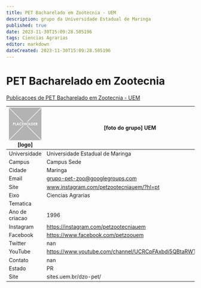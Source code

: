 ```yaml
---
title: PET Bacharelado em Zootecnia - UEM
description: grupo da Universidade Estadual de Maringa
published: true
date: 2023-11-30T15:09:28.505196
tags: Ciencias Agrarias
editor: markdown
dateCreated: 2023-11-30T15:09:28.505196
---
```


# PET Bacharelado em Zootecnia

[Publicacoes de PET Bacharelado em Zootecnia - UEM](/atividade/90PETBachareladoemZootecniaUEM/feed.md)

| ![placeholder.png](/placeholder.png) [logo] | [foto do grupo] UEM         |
| ------------------------------------------- | ------------------------------------------------- |
| Universidade                                | Universidade Estadual de Maringa      |
| Campus                                      | Campus Sede            |
| Cidade                                      | Maringa             |
| Email                                       | grupo-pet-zoo@googlegroups.com             |
| Site                                        | www.instagram.com/petzootecniauem/?hl=pt              |
| Eixo                                        | Ciencias Agrarias              |
| Tematica                                    |           |
| Ano de criacao                              | 1996        |
| Instagram                                   | https://instagram.com/petzootecniauem         |
| Facebook                                    | https://www.facebook.com/petzoouem          |
| Twitter                                     | nan           |
| YouTube                                     | https://www.youtube.com/channel/UCRCpFAxbdi5QBtaRWT60guA           |
| Contato                                     | nan         |
| Estado                                      |  PR            |
| Site                                        | sites.uem.br/dzo-pet/ |

